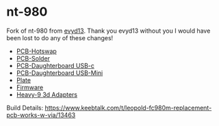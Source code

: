 # nt-980

Fork of nt-980 from [evyd13](https://github.com/evyd13/nt-series/tree/main/nt-980).  Thank you evyd13 without you I would have been lost to do any of these changes!

* [PCB-Hotswap](https://github.com/davek184/nt-series/tree/main/nt-980/pcb-hotswap)
* [PCB-Solder](https://github.com/davek184/nt-series/tree/main/nt-980/pcb-solder)
* [PCB-Daughterboard USB-c](https://github.com/davek184/nt-series/tree/main/nt-980/pcb-daughterboard-usb-c)
* [PCB-Daughterboard USB-Mini](https://github.com/davek184/nt-series/tree/main/nt-980/pcb-daughterboard-usb-mini)
* [Plate](https://github.com/davek184/nt-series/tree/main/nt-980/plate)
* [Firmware](https://github.com/davek184/nt-series/tree/main/nt-980/firmware)
* [Heavy-9 3d Adapters](https://github.com/davek184/nt-series/tree/main/nt-980/heavy-9-adapter)

Build Details: https://www.keebtalk.com/t/leopold-fc980m-replacement-pcb-works-w-via/13463
